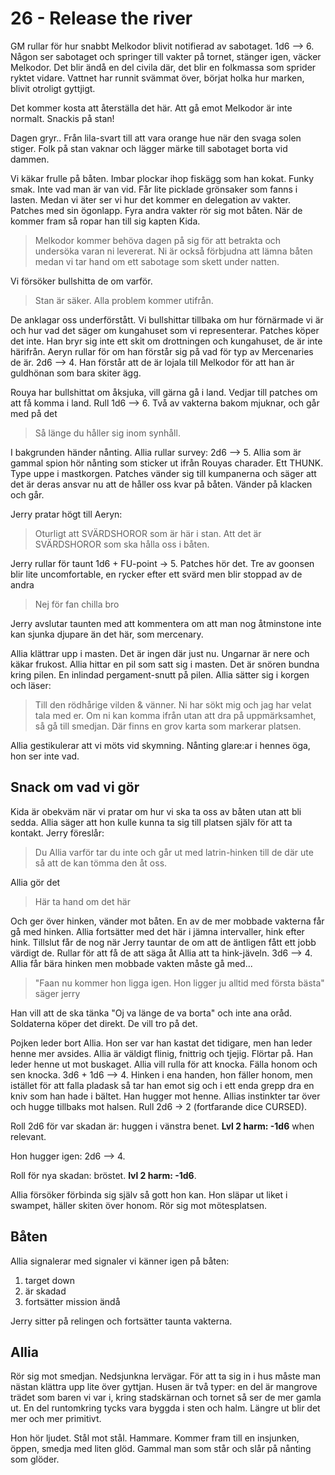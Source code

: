 # 26 - Release the river

GM rullar för hur snabbt Melkodor blivit notifierad av sabotaget. 1d6 --> 6. Någon ser sabotaget och springer till vakter på tornet, stänger igen, väcker Melkodor. Det blir ändå en del civila där, det blir en folkmassa som sprider ryktet vidare. Vattnet har runnit svämmat över, börjat holka hur marken, blivit otroligt gyttjigt.

Det kommer kosta att återställa det här. Att gå emot Melkodor är inte normalt. Snackis på stan!

Dagen gryr.. Från lila-svart till att vara orange hue när den svaga solen stiger. Folk på stan vaknar och lägger märke till sabotaget borta vid dammen. 

Vi käkar frulle på båten. Imbar plockar ihop fiskägg som han kokat. Funky smak. Inte vad man är van vid. Får lite picklade grönsaker som fanns i lasten. Medan vi äter ser vi hur det kommer en delegation av vakter. Patches med sin ögonlapp. Fyra andra vakter rör sig mot båten. När de kommer fram så ropar han till sig kapten Kida.

> Melkodor kommer behöva dagen på sig för att betrakta och undersöka varan ni levererat.
> Ni är också förbjudna att lämna båten medan vi tar hand om ett sabotage som skett under natten. 

Vi försöker bullshitta de om varför.

> Stan är säker. Alla problem kommer utifrån.

De anklagar oss underförstått. Vi bullshittar tillbaka om hur förnärmade vi är och hur vad det säger om kungahuset som vi representerar. Patches köper det inte. Han bryr sig inte ett skit om drottningen och kungahuset, de är inte härifrån. Aeryn rullar för om han förstår sig på vad för typ av Mercenaries de är. 2d6 --> 4. Han förstår att de är lojala till Melkodor för att han är guldhönan som bara skiter ägg. 

Rouya har bullshittat om åksjuka, vill gärna gå i land. Vedjar till patches om att få komma i land. Rull 1d6 --> 6. Två av vakterna bakom mjuknar, och går med på det

> Så länge du håller sig inom synhåll. 

I bakgrunden händer nånting. Allia rullar survey: 2d6 --> 5. Allia som är gammal spion hör nånting som sticker ut ifrån Rouyas charader. Ett THUNK. Type uppe i mastkorgen. Patches vänder sig till kumpanerna och säger att det är deras ansvar nu att de håller oss kvar på båten. Vänder på klacken och går. 

Jerry pratar högt till Aeryn:

> Oturligt att SVÄRDSHOROR som är här i stan. Att det är SVÄRDSHOROR som ska hålla oss i båten. 

Jerry rullar för taunt 1d6 + FU-point -> 5. Patches hör det. Tre av goonsen blir lite uncomfortable, en rycker efter ett svärd men blir stoppad av de andra 

> Nej för fan chilla bro

Jerry avslutar taunten med att kommentera om att man nog åtminstone inte kan sjunka djupare än det här, som mercenary. 

Allia klättrar upp i masten. Det är ingen där just nu. Ungarnar är nere och käkar frukost. Allia hittar en pil som satt sig i masten. Det är snören bundna kring pilen. En inlindad pergament-snutt på pilen. Allia sätter sig i korgen och läser:

> Till den rödhårige vilden & vänner. Ni har sökt mig och jag har velat tala med er. Om ni kan komma ifrån utan att dra på uppmärksamhet, så gå till smedjan. Där finns en grov karta som markerar platsen. 

Allia gestikulerar att vi möts vid skymning. Nånting glare:ar i hennes öga, hon ser inte vad. 

## Snack om vad vi gör

Kida är obekväm när vi pratar om hur vi ska ta oss av båten utan att bli sedda. Allia säger att hon kulle kunna ta sig till platsen själv för att ta kontakt. Jerry föreslår: 

> Du Allia varför tar du inte och går ut med latrin-hinken till de där ute så att de kan tömma den åt oss. 

Allia gör det

> Här ta hand om det här

Och ger över hinken, vänder mot båten. En av de mer mobbade vakterna får gå med hinken. Allia fortsätter med det här i jämna intervaller, hink efter hink. Tillslut får de nog när Jerry tauntar de om att de äntligen fått ett jobb värdigt de. Rullar för att få de att säga åt Allia att ta hink-jäveln. 3d6 --> 4. Allia får bära hinken men mobbade vakten måste gå med... 

> "Faan nu kommer hon ligga igen. Hon ligger ju alltid med första bästa" säger jerry

Han vill att de ska tänka "Oj va länge de va borta" och inte ana oråd. Soldaterna köper det direkt. De vill tro på det. 

Pojken leder bort Allia. Hon ser var han kastat det tidigare, men han leder henne mer avsides. Allia är väldigt flinig, fnittrig och tjejig. Flörtar på. Han leder henne ut mot buskaget. Allia vill rulla för att knocka. Fälla honom och sen knocka. 3d6 + 1d6 --> 4. Hinken i ena handen, hon fäller honom, men istället för att falla pladask så tar han emot sig och i ett enda grepp dra en kniv som han hade i bältet. Han hugger mot henne. Allias instinkter tar över och hugge tillbaks mot halsen. Rull 2d6 -> 2 (fortfarande dice CURSED). 

Roll 2d6 för var skadan är: huggen i vänstra benet. **Lvl 2 harm: -1d6** when relevant. 

Hon hugger igen: 2d6 --> 4. 

Roll för nya skadan: bröstet. **lvl 2 harm: -1d6**.

Allia försöker förbinda sig själv så gott hon kan. Hon släpar ut liket i swampet, häller skiten över honom. Rör sig mot mötesplatsen. 

## Båten
Allia signalerar med signaler vi känner igen på båten:

1. target down
2. är skadad
3. fortsätter mission ändå

Jerry sitter på relingen och fortsätter taunta vakterna. 

## Allia
Rör sig mot smedjan. Nedsjunkna lervägar. För att ta sig in i hus måste man nästan klättra upp lite över gyttjan. Husen är två typer: en del är mangrove trädet som baren vi var i, kring stadskärnan och tornet så ser de mer gamla ut. En del runtomkring tycks vara byggda i sten och halm. Längre ut blir det mer och mer primitivt. 

Hon hör ljudet. Stål mot stål. Hammare. Kommer fram till en insjunken, öppen, smedja med liten glöd. Gammal man som står och slår på nånting som glöder. 
